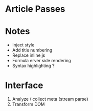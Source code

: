 # Article Passes

# Notes

* Inject style
* Add title numbering
* Replace inline js
* Formula erver side rendering 
* Syntax highlighting ?

# Interface

1. Analyze / collect meta (stream parse)
2. Transform DOM
